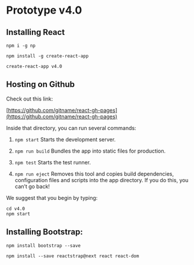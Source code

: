 # Prototype v4.0

## Installing React

```
npm i -g np

npm install -g create-react-app

create-react-app v4.0
```

## Hosting on Github

Check out this link:

[https://github.com/gitname/react-gh-pages](https://github.com/gitname/react-gh-pages)


Inside that directory, you can run several commands:

1. `npm start` Starts the development server.

2. `npm run build` Bundles the app into static files for production.

3. `npm test` Starts the test runner.

4. `npm run eject` Removes this tool and copies build dependencies, configuration files and scripts into the app directory. If you do this, you can’t go back!

We suggest that you begin by typing:

```
cd v4.0
npm start
```


## Installing Bootstrap:

`npm install bootstrap --save`

`npm install --save reactstrap@next react react-dom`